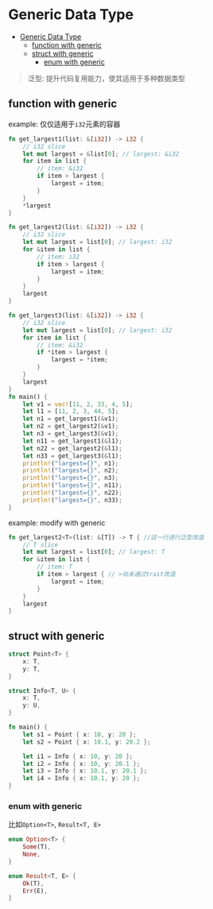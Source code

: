 # Generic Data Type

- [Generic Data Type](#generic-data-type)
  - [function with generic](#function-with-generic)
  - [struct with generic](#struct-with-generic)
    - [enum with generic](#enum-with-generic)

> 泛型: 提升代码复用能力，使其适用于多种数据类型

## function with generic

example: 仅仅适用于`i32`元素的容器

```rs
fn get_largest1(list: &[i32]) -> i32 {
    // i32 slice
    let mut largest = &list[0]; // largest: &i32
    for item in list {
        // item: &i32
        if item > largest {
            largest = item;
        }
    }
    *largest
}

fn get_largest2(list: &[i32]) -> i32 {
    // i32 slice
    let mut largest = list[0]; // largest: i32
    for &item in list {
        // item: i32
        if item > largest {
            largest = item;
        }
    }
    largest
}

fn get_largest3(list: &[i32]) -> i32 {
    // i32 slice
    let mut largest = list[0]; // largest: i32
    for item in list {
        // item: &i32
        if *item > largest {
            largest = *item;
        }
    }
    largest
}
fn main() {
    let v1 = vec![11, 2, 33, 4, 5];
    let l1 = [11, 2, 3, 44, 5];
    let n1 = get_largest1(&v1);
    let n2 = get_largest2(&v1);
    let n3 = get_largest3(&v1);
    let n11 = get_largest1(&l1);
    let n22 = get_largest2(&l1);
    let n33 = get_largest3(&l1);
    println!("largest={}", n1);
    println!("largest={}", n2);
    println!("largest={}", n3);
    println!("largest={}", n11);
    println!("largest={}", n22);
    println!("largest={}", n33);
}
```

example: modify with generic

```rs
fn get_largest2<T>(list: &[T]) -> T { //这一行进行泛型改造
    // T slice
    let mut largest = list[0]; // largest: T
    for &item in list {
        // item: T
        if item > largest { // >尚未通过trait改造
            largest = item;
        }
    }
    largest
}
```

## struct with generic

```rs
struct Point<T> {
    x: T,
    y: T,
}

struct Info<T, U> {
    x: T,
    y: U,
}

fn main() {
    let s1 = Point { x: 10, y: 20 };
    let s2 = Point { x: 10.1, y: 20.2 };

    let i1 = Info { x: 10, y: 20 };
    let i2 = Info { x: 10, y: 20.1 };
    let i3 = Info { x: 10.1, y: 20.1 };
    let i4 = Info { x: 10.1, y: 20 };
}
```

### enum with generic

比如`Option<T>`, `Result<T, E>`

```rs
enum Option<T> {
    Some(T),
    None,
}

enum Result<T, E> {
    Ok(T),
    Err(E),
}
```


